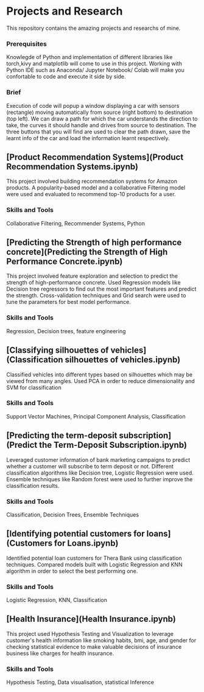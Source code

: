 # Projects and Research
This repository contains the amazing  projects and researchs of mine.

 ### Prerequisites
 Knowlegde of Python and implementation of different libraries like torch,kivy and matplotlib will come to use in this project. Working with Python IDE such as Anaconda/ Jupyter Notebook/ Colab will make you confortable to code and execute it side by side.  
 
 ### Brief
 Execution of code will popup a window displaying a car with sensors (rectangle) moving automatically from source (right bottom) to destination (top left). We can draw a path for which the car understands the direction to take, the curves it should handle and drives from source to destination. The three buttons that you will find are used to clear the path drawn, save the learnt info of the car and load the information learnt respectively.


## [Product Recommendation Systems](Product Recommendation Systems.ipynb)


This project involved building recommendation systems for Amazon products. A popularity-based model and a collaborative Filtering model were used and evaluated to recommend top-10 products for a user.

### Skills and Tools
Collaborative Filtering, Recommender Systems, Python

## [Predicting the Strength of high performance concrete](Predicting the Strength of High Performance Concrete.ipynb)
This project involved feature exploration and selection to predict the strength of high-performance concrete. Used Regression models like Decision tree regressors to find out the most important features and predict the strength. Cross-validation techniques and Grid search were used to tune the parameters for best model performance.

### Skills and Tools
Regression, Decision trees, feature engineering

## [Classifying silhouettes of vehicles](Classification silhouettes of vehicles.ipynb)
Classified vehicles into different types based on silhouettes which may be viewed from many angles. Used PCA in order to reduce dimensionality and SVM for classification

### Skills and Tools
Support Vector Machines, Principal Component Analysis, Classification

## [Predicting the term-deposit subscription](Predict the Term-Deposit Subscription.ipynb)
Leveraged customer information of bank marketing campaigns to predict whether a customer will subscribe to term deposit or not. Different classification algorithms like Decision tree, Logistic Regression were used. Ensemble techniques like Random forest were used to further improve the classification results.

### Skills and Tools
Classification, Decision Trees, Ensemble Techniques

## [Identifying potential customers for loans](Customers for Loans.ipynb)
Identified potential loan customers for Thera Bank using classification techniques. Compared models built with Logistic Regression and KNN algorithm in order to select the best performing one.

### Skills and Tools
Logistic Regression, KNN, Classification

## [Health Insurance](Health Insurance.ipynb)
This project used Hypothesis Testing and Visualization to leverage customer's health information like smoking habits, bmi, age, and gender for checking statistical evidence to make valuable decisions of insurance business like charges for health insurance.

### Skills and Tools
Hypothesis Testing, Data visualisation, statistical Inference
